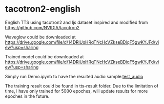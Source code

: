 # tacotron2-english
English TTS using tacotron2 and ljs dataset
inspired and modified from https://github.com/NVIDIA/tacotron2 

Waveglow could be downloaded at
https://drive.google.com/file/d/14DRiUoHRqTNcHcVZkseBDiqF5gwKYJFd/view?usp=sharing

Trained model could be downloaded at
https://drive.google.com/file/d/14DRiUoHRqTNcHcVZkseBDiqF5gwKYJFd/view?usp=sharing

Simply run Demo.ipynb to have the resulted audio sample:[test_audio](https://drive.google.com/file/d/1R019zdxgqQd8oigcnY7MQJ9iVPcuIv7A/view?usp=sharing)

The training result could be found in tts-result folder. Due to the limitation of time, I have only trained for 5000 epoches, will update results for more epoches in the future.
